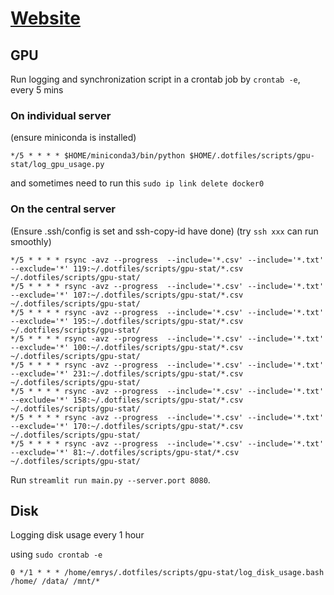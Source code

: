 # [Website](http://172.17.240.73:8080)
## GPU
Run logging and synchronization script in a crontab job by `crontab -e`, every 5 mins

### On individual server
(ensure miniconda is installed)
```
*/5 * * * * $HOME/miniconda3/bin/python $HOME/.dotfiles/scripts/gpu-stat/log_gpu_usage.py
```
and sometimes need to run this `sudo ip link delete docker0`

### On the central server
(Ensure .ssh/config is set and ssh-copy-id have done)
(try `ssh xxx` can run smoothly)
```
*/5 * * * * rsync -avz --progress  --include='*.csv' --include='*.txt' --exclude='*' 119:~/.dotfiles/scripts/gpu-stat/*.csv ~/.dotfiles/scripts/gpu-stat/
*/5 * * * * rsync -avz --progress  --include='*.csv' --include='*.txt' --exclude='*' 107:~/.dotfiles/scripts/gpu-stat/*.csv ~/.dotfiles/scripts/gpu-stat/
*/5 * * * * rsync -avz --progress  --include='*.csv' --include='*.txt' --exclude='*' 195:~/.dotfiles/scripts/gpu-stat/*.csv ~/.dotfiles/scripts/gpu-stat/
*/5 * * * * rsync -avz --progress  --include='*.csv' --include='*.txt' --exclude='*' 100:~/.dotfiles/scripts/gpu-stat/*.csv ~/.dotfiles/scripts/gpu-stat/
*/5 * * * * rsync -avz --progress  --include='*.csv' --include='*.txt' --exclude='*' 231:~/.dotfiles/scripts/gpu-stat/*.csv ~/.dotfiles/scripts/gpu-stat/
*/5 * * * * rsync -avz --progress  --include='*.csv' --include='*.txt' --exclude='*' 158:~/.dotfiles/scripts/gpu-stat/*.csv ~/.dotfiles/scripts/gpu-stat/
*/5 * * * * rsync -avz --progress  --include='*.csv' --include='*.txt' --exclude='*' 170:~/.dotfiles/scripts/gpu-stat/*.csv ~/.dotfiles/scripts/gpu-stat/
*/5 * * * * rsync -avz --progress  --include='*.csv' --include='*.txt' --exclude='*' 81:~/.dotfiles/scripts/gpu-stat/*.csv  ~/.dotfiles/scripts/gpu-stat/
```

Run `streamlit run main.py --server.port 8080`.

## Disk
Logging disk usage every 1 hour

using `sudo crontab -e`
```
0 */1 * * * /home/emrys/.dotfiles/scripts/gpu-stat/log_disk_usage.bash /home/ /data/ /mnt/*
```

